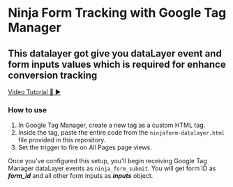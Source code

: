 # Ninja Form Tracking with Google Tag Manager
## This datalayer got give you dataLayer event and form inputs values which is required for enhance conversion tracking

[Video Tutorial 🔴 ▶️](https://youtu.be/HkAns8sxJ-Q)

### How to use 
1. In Google Tag Manager, create a new tag as a custom HTML tag.
2. Inside the tag, paste the entire code from the `ninjaform-datalayer.html` file provided in this repository. 
3. Set the trigger to fire on All Pages page views.

Once you've configured this setup, you'll begin receiving Google Tag Manager dataLayer events as `ninja_form_submit`. You will get form ID as ***form_id*** and all other form inputs as ***inputs*** object.
